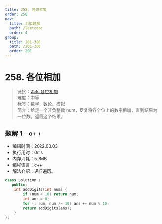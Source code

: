 ```yaml
---
title: 258. 各位相加
order: 258
nav:
  title: 力扣题解
  path: /leetcode
  order: 4
group:
  title: 201-300
  path: /201-300
  order: 201
---
```


# 258. 各位相加

> 链接：[258. 各位相加](https://leetcode-cn.com/problems/add-digits/)  
> 难度：中等  
> 标签：数学、数论、模拟  
> 简介：给定一个非负整数 num，反复将各个位上的数字相加，直到结果为一位数。返回这个结果。

## 题解 1 - c++

- 编辑时间：2022.03.03
- 执行用时：0ms
- 内存消耗：5.7MB
- 编程语言：c++
- 解法介绍：递归遍历。

```cpp
class Solution {
   public:
    int addDigits(int num) {
        if (num < 10) return num;
        int ans = 0;
        for (; num; num /= 10) ans += num % 10;
        return addDigits(ans);
    }
};
```
